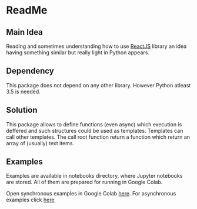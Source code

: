 # ReadMe

## Main Idea

Reading and sometimes understanding how to use [ReactJS](https://reactjs.org) library an idea having something similar but really light in Python appears.

## Dependency 
This package does not depend on any other library. However Python atleast 3.5 is needed.

## Solution
This package allows to define functions (even async) which execution is deffered and such structures could be used as templates. Templates can call other templates. The call root function return a function which return an array of (usually) text items.

## Examples
Examples are available in notebooks directory, where Jupyter notebooks are stored. All of them are prepared for running in Google Colab.

Open synchronous examples in Google Colab [here](https://colab.research.google.com/github/hrbolek/functing/blob/main/notebooks/examples.ipynb).
For asynchronous examples click [here](https://colab.research.google.com/github/hrbolek/functing/blob/main/notebooks/async_examples.ipynb)
